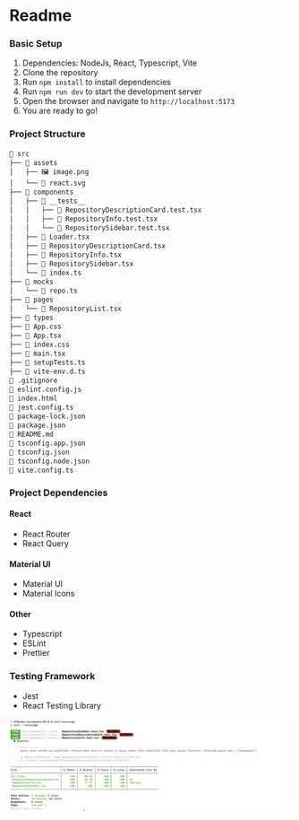 # Readme

### Basic Setup

1. Dependencies: NodeJs, React, Typescript, Vite
2. Clone the repository
3. Run `npm install` to install dependencies
4. Run `npm run dev` to start the development server
5. Open the browser and navigate to `http://localhost:5173`
6. You are ready to go!

### Project Structure

```
📁 src
├── 📁 assets
│   ├── 🖼️ image.png
│   └── 🧬 react.svg
├── 📁 components
│   ├── 📁 __tests__
│   │   ├── 🧪 RepositoryDescriptionCard.test.tsx
│   │   ├── 🧪 RepositoryInfo.test.tsx
│   │   └── 🧪 RepositorySidebar.test.tsx
│   ├── 📄 Loader.tsx
│   ├── 📄 RepositoryDescriptionCard.tsx
│   ├── 📄 RepositoryInfo.tsx
│   ├── 📄 RepositorySidebar.tsx
│   └── 📄 index.ts
├── 📁 mocks
│   └── 📄 repo.ts
├── 📁 pages
│   └── 📄 RepositoryList.tsx
├── 📁 types
├── 📄 App.css
├── 📄 App.tsx
├── 📄 index.css
├── 📄 main.tsx
├── 📄 setupTests.ts
├── 📄 vite-env.d.ts
📄 .gitignore
📄 eslint.config.js
📄 index.html
📄 jest.config.ts
📄 package-lock.json
📄 package.json
📄 README.md
📄 tsconfig.app.json
📄 tsconfig.json
📄 tsconfig.node.json
📄 vite.config.ts

```

### Project Dependencies

#### React

- React Router
- React Query

#### Material UI

- Material UI
- Material Icons

#### Other

- Typescript
- ESLint
- Prettier

### Testing Framework

- Jest
- React Testing Library

![alt text](./src/assets/image.png)
